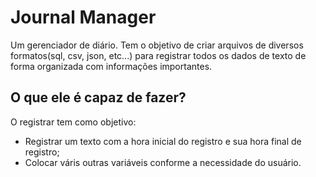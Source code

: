 # Journal Manager

Um gerenciador de diário. Tem o objetivo de criar arquivos de diversos formatos(sql, csv, json, etc...) para registrar todos os dados de texto de forma organizada com informações importantes.

## O que ele é capaz de fazer?

O registrar tem como objetivo:
* Registrar um texto com a hora inicial do registro e sua hora final de registro;
* Colocar váris outras variáveis conforme a necessidade do usuário.



